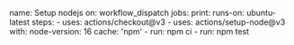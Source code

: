 name: Setup nodejs
on: workflow_dispatch
jobs:
print:
runs-on: ubuntu-latest
steps: - uses: actions/checkout@v3 - uses: actions/setup-node@v3
with:
node-version: 16
cache: 'npm' - run: npm ci - run: npm test
